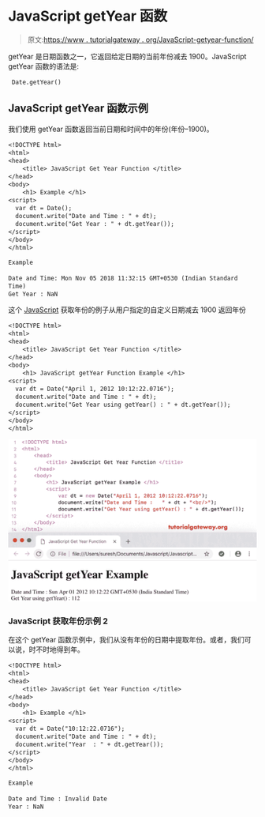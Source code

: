 # JavaScript getYear 函数

> 原文:[https://www . tutorialgateway . org/JavaScript-getyear-function/](https://www.tutorialgateway.org/javascript-getyear-function/)

getYear 是日期函数之一，它返回给定日期的当前年份减去 1900。JavaScript getYear 函数的语法是:

```
 Date.getYear()
```

## JavaScript getYear 函数示例

我们使用 getYear 函数返回当前日期和时间中的年份(年份–1900)。

```
<!DOCTYPE html>
<html>
<head>
    <title> JavaScript Get Year Function </title>
</head>
<body>
    <h1> Example </h1>
<script>
  var dt = Date();  
  document.write("Date and Time : " + dt);
  document.write("Get Year : " + dt.getYear());
</script>
</body>
</html>
```

```
Example

Date and Time: Mon Nov 05 2018 11:32:15 GMT+0530 (Indian Standard Time)
Get Year : NaN
```

这个 [JavaScript](https://www.tutorialgateway.org/javascript/) 获取年份的例子从用户指定的自定义日期减去 1900 返回年份

```
<!DOCTYPE html>
<html>
<head>
    <title> JavaScript Get Year Function </title>
</head>
<body>
    <h1> JavaScript getYear Function Example </h1>
<script>
  var dt = Date("April 1, 2012 10:12:22.0716");
  document.write("Date and Time : " + dt);
  document.write("Get Year using getYear() : " + dt.getYear());
</script>
</body>
</html>
```

![JavaScript getYear Function 2](img/a03cf634ef638aa8c1606884122827d7.png)

### JavaScript 获取年份示例 2

在这个 getYear 函数示例中，我们从没有年份的日期中提取年份。或者，我们可以说，时不时地得到年。

```
<!DOCTYPE html>
<html>
<head>
    <title> JavaScript Get Year Function </title>
</head>
<body>
    <h1> Example </h1>
<script>
  var dt = Date("10:12:22.0716");
  document.write("Date and Time : " + dt);
  document.write("Year  : " + dt.getYear());
</script>
</body>
</html>
```

```
Example

Date and Time : Invalid Date
Year : NaN
```